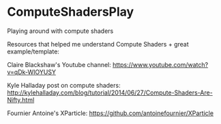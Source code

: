 # ComputeShadersPlay
Playing around with compute shaders

Resources that helped me understand Compute Shaders + great example/template:

Claire Blackshaw's Youtube channel: https://www.youtube.com/watch?v=qDk-WIOYUSY

Kyle Halladay post on compute shaders: http://kylehalladay.com/blog/tutorial/2014/06/27/Compute-Shaders-Are-Nifty.html

Fournier Antoine's XParticle: https://github.com/antoinefournier/XParticle
